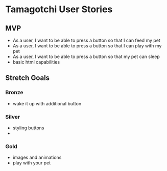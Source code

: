 # Tamagotchi User Stories
## MVP
- As a user, I want to be able to press a button so that I can feed my pet
- As a user, I want to be able to press a button so that I can play with my pet
- As a user, I want to be able to press a button so that my pet can sleep
- basic html capabilities
## Stretch Goals
### Bronze
- wake it up with additional button
### Silver
- styling buttons
- 
### Gold
- images and animations
- play with your pet